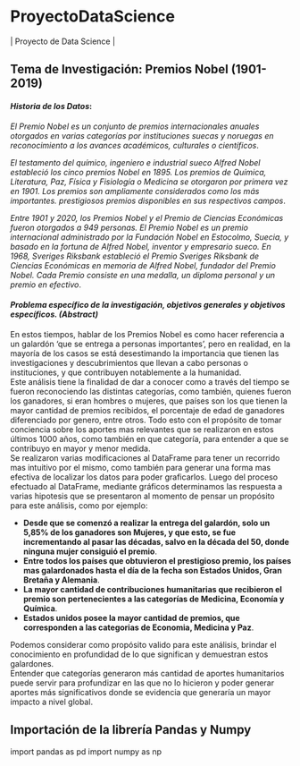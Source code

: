 # ProyectoDataScience
| Proyecto de Data Science | 
## Tema de Investigación: Premios Nobel (1901-2019)
#### *Historia de los Datos*:  
*El Premio Nobel es un conjunto de premios internacionales anuales otorgados en varias categorías por instituciones suecas y noruegas en reconocimiento a los avances académicos, culturales o científicos*.  

*El testamento del químico, ingeniero e industrial sueco Alfred Nobel estableció los cinco premios Nobel en 1895. Los premios de Química, Literatura, Paz, Física y Fisiología o Medicina se otorgaron por primera vez en 1901. Los premios son ampliamente considerados como los más importantes. prestigiosos premios disponibles en sus respectivos campos*.  

*Entre 1901 y 2020, los Premios Nobel y el Premio de Ciencias Económicas fueron otorgados a 949 personas. El Premio Nobel es un premio internacional administrado por la Fundación Nobel en Estocolmo, Suecia, y basado en la fortuna de Alfred Nobel, inventor y empresario sueco. En 1968, Sveriges Riksbank estableció el Premio Sveriges Riksbank de Ciencias Económicas en memoria de Alfred Nobel, fundador del Premio Nobel. Cada Premio consiste en una medalla, un diploma personal y un premio en efectivo*.


#### *Problema específico de la investigación, objetivos generales y objetivos específicos. (Abstract)*

En estos tiempos, hablar de los Premios Nobel es como hacer referencia a un galardón ‘que se entrega a personas importantes’, pero en realidad, en la mayoría de los casos se está desestimando la importancia que tienen las investigaciones y descubrimientos que llevan a cabo personas o instituciones, y que contribuyen notablemente a la humanidad.  
Este análisis tiene la finalidad de dar a conocer como a través del tiempo se fueron reconociendo las distintas categorías, como también, quienes fueron los ganadores, si eran hombres o mujeres, que países son los que tienen la mayor cantidad de premios recibidos, el porcentaje de edad de ganadores diferenciado por genero, entre otros. Todo esto con el propósito de tomar conciencia sobre los aportes mas relevantes que se realizaron en estos últimos 1000 años, como también en que categoría, para entender a que se contribuyo en mayor y menor medida.  
Se realizaron varias modificaciones al DataFrame para tener un recorrido mas intuitivo por el mismo, como también para generar una forma mas efectiva de localizar los datos para poder graficarlos. Luego del proceso efectuado al DataFrame, mediante gráficos determinamos las respuesta a varias hipotesis que se presentaron al momento de pensar un propósito para este análisis, como por ejemplo:

* **Desde que se comenzó a realizar la entrega del galardón, solo un 5,85% de los ganadores son Mujeres, y que esto, se fue incrementando al pasar las décadas, salvo en la década del 50, donde ninguna mujer consiguió el premio**.
* **Entre todos los países que obtuvieron el prestigioso premio, los países mas galardonados hasta el día de la fecha son Estados Unidos, Gran Bretaña y Alemania**.
* **La mayor cantidad de contribuciones humanitarias que recibieron el premio son pertenecientes a las categorías de Medicina, Economía y Química**.
* **Estados unidos posee la mayor cantidad de premios, que corresponden a las categorias de Economia, Medicina y Paz**.

Podemos considerar como propósito valido para este análisis, brindar el conocimiento en profundidad de lo que significan y demuestran estos galardones.  
Entender que categorías generaron más cantidad de aportes humanitarios puede servir para profundizar en las que no lo hicieron y poder generar aportes más significativos donde se evidencia que generaría un mayor impacto a nivel global.

## **Importación de la librería Pandas y Numpy**

import pandas as pd
import numpy as np
